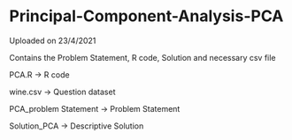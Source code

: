 # Principal-Component-Analysis-PCA

Uploaded on 23/4/2021

Contains the Problem Statement, R code, Solution and necessary csv file

PCA.R -> R code

wine.csv -> Question dataset

PCA_problem Statement -> Problem Statement

Solution_PCA -> Descriptive Solution
